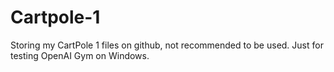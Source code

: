 # Cartpole-1
Storing my CartPole 1 files on github, not recommended to be used. Just for testing OpenAI Gym on Windows.
